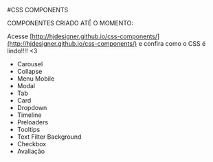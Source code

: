 #CSS COMPONENTS

COMPONENTES CRIADO ATÉ O MOMENTO:

Acesse [http://hjdesigner.github.io/css-components/](http://hjdesigner.github.io/css-components/) e confira como o CSS é lindo!!!! <3

- Carousel
- Collapse
- Menu Mobile
- Modal
- Tab
- Card
- Dropdown
- Timeline
- Preloaders
- Tooltips
- Text Filter Background
- Checkbox
- Avaliação
